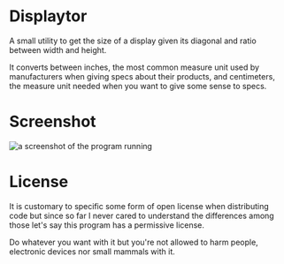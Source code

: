 # Displaytor

A small utility to get the size of a display given its diagonal and
ratio between width and height.

It converts between inches, the most common measure unit used by
manufacturers when giving specs about their products, and centimeters,
the measure unit needed when you want to give some sense to specs.

# Screenshot

![a screenshot of the program running](/anddam/Displaytor/raw/master/screenshot.png "a screenshot")

# License

It is customary to specific some form of open license when distributing code
but since so far I never cared to understand the differences among those
let's say this program has a permissive license. 

Do whatever you want with it but you're not allowed to harm people,
electronic devices nor small mammals with it.
